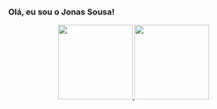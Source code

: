 ### Olá, eu sou o Jonas Sousa!

<div align="center">
  <a href="https://github.com/cjs-13">
  <img height="150em" src="https://github-readme-stats.vercel.app/api?username=cjs-13&show_icons=true&theme=dark&include_all_commits=true&count_private=true"/>
  <img height="150em" src="https://github-readme-stats.vercel.app/api/top-langs/?username=cjs-13&layout=compact&langs_count=7&theme=dark"/>
</div>
  
